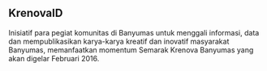 ## KrenovaID

Inisiatif para pegiat komunitas di Banyumas untuk menggali informasi, data dan mempublikasikan karya-karya kreatif dan inovatif masyarakat Banyumas, memanfaatkan momentum Semarak Krenova Banyumas yang akan digelar Februari 2016.
